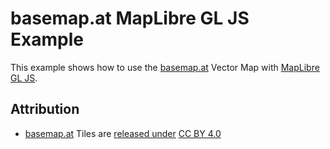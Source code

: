 # basemap.at MapLibre GL JS Example

This example shows how to use the [basemap.at](https://basemap.at/) Vector Map with [MapLibre GL JS](https://github.com/maplibre/maplibre-gl-js).


## Attribution

- [basemap.at](https://basemap.at/) Tiles are [released under](https://basemap.at/#lizenz) [CC BY 4.0](https://creativecommons.org/licenses/by/4.0/)